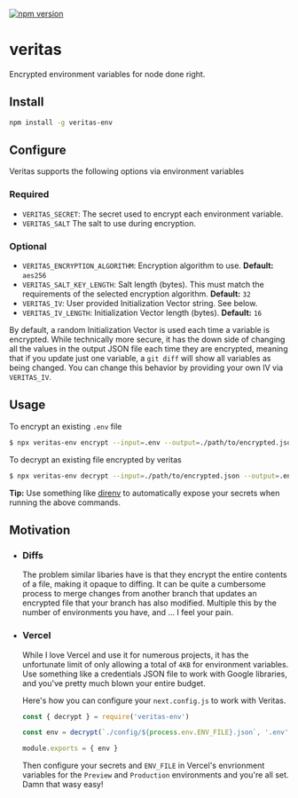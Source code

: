[![npm version](https://badge.fury.io/js/veritas-env.svg)](https://www.npmjs.com/veritas-env)

# veritas

Encrypted environment variables for node done right.

## Install

```bash
npm install -g veritas-env
```

## Configure

Veritas supports the following options via environment variables

### Required

- `VERITAS_SECRET`: The secret used to encrypt each environment variable.
- `VERITAS_SALT` The salt to use during encryption.

### Optional

- `VERITAS_ENCRYPTION_ALGORITHM`: Encryption algorithm to use. **Default:** `aes256`
- `VERITAS_SALT_KEY_LENGTH`: Salt length (bytes). This must match the requirements of the selected encryption algorithm. **Default:** `32`
- `VERITAS_IV`: User provided Initialization Vector string. See below.
- `VERITAS_IV_LENGTH`: Initialization Vector length (bytes). **Default:** `16`

By default, a random Initialization Vector is used each time a variable is encrypted. While technically more secure, it has the down side of changing all the values in the output JSON file each time they are encrypted, meaning that if you update just one variable, a `git diff` will show all variables as being changed. You can change this behavior by providing your own IV via `VERITAS_IV`.

## Usage

To encrypt an existing `.env` file

```bash
$ npx veritas-env encrypt --input=.env --output=./path/to/encrypted.json
```

To decrypt an existing file encrypted by veritas

```bash
$ npx veritas-env decrypt --input=./path/to/encrypted.json --output=.env
```

**Tip:** Use something like [direnv](https://direnv.net) to automatically expose your secrets when running the above commands.

## Motivation

- ### Diffs

  The problem similar libaries have is that they encrypt the entire contents of a file, making it opaque to diffing. It can be quite a cumbersome process to merge changes from another branch that updates an encrypted file that your branch has also modified. Multiple this by the number of environments you have, and ... I feel your pain.

- ### Vercel

  While I love Vercel and use it for numerous projects, it has the unfortunate limit of only allowing a total of `4KB` for environment variables. Use something like a credentials JSON file to work with Google libraries, and you've pretty much blown your entire budget.

  Here's how you can configure your `next.config.js` to work with Veritas.

  ```js
  const { decrypt } = require('veritas-env')

  const env = decrypt(`./config/${process.env.ENV_FILE}.json`, '.env')

  module.exports = { env }
  ```

  Then configure your secrets and `ENV_FILE` in Vercel's envrionment variables for the `Preview` and `Production` environments and you're all set. Damn that wasy easy!

